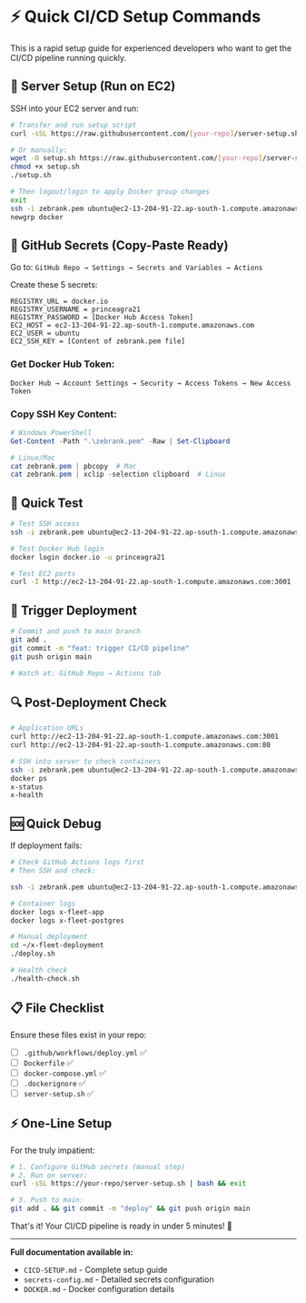 # ⚡ Quick CI/CD Setup Commands

This is a rapid setup guide for experienced developers who want to get the CI/CD pipeline running quickly.

## 🚀 Server Setup (Run on EC2)

SSH into your EC2 server and run:

```bash
# Transfer and run setup script
curl -sSL https://raw.githubusercontent.com/[your-repo]/server-setup.sh | bash

# Or manually:
wget -O setup.sh https://raw.githubusercontent.com/[your-repo]/server-setup.sh
chmod +x setup.sh
./setup.sh

# Then logout/login to apply Docker group changes
exit
ssh -i zebrank.pem ubuntu@ec2-13-204-91-22.ap-south-1.compute.amazonaws.com
newgrp docker
```

## 🔑 GitHub Secrets (Copy-Paste Ready)

Go to: `GitHub Repo → Settings → Secrets and Variables → Actions`

Create these 5 secrets:

```
REGISTRY_URL = docker.io
REGISTRY_USERNAME = princeagra21  
REGISTRY_PASSWORD = [Docker Hub Access Token]
EC2_HOST = ec2-13-204-91-22.ap-south-1.compute.amazonaws.com
EC2_USER = ubuntu
EC2_SSH_KEY = [Content of zebrank.pem file]
```

### Get Docker Hub Token:
```
Docker Hub → Account Settings → Security → Access Tokens → New Access Token
```

### Copy SSH Key Content:
```powershell
# Windows PowerShell
Get-Content -Path ".\zebrank.pem" -Raw | Set-Clipboard

# Linux/Mac  
cat zebrank.pem | pbcopy  # Mac
cat zebrank.pem | xclip -selection clipboard  # Linux
```

## 🧪 Quick Test

```bash
# Test SSH access
ssh -i zebrank.pem ubuntu@ec2-13-204-91-22.ap-south-1.compute.amazonaws.com "docker --version"

# Test Docker Hub login
docker login docker.io -u princeagra21

# Test EC2 ports
curl -I http://ec2-13-204-91-22.ap-south-1.compute.amazonaws.com:3001
```

## 🎯 Trigger Deployment

```bash
# Commit and push to main branch
git add .
git commit -m "feat: trigger CI/CD pipeline"
git push origin main

# Watch at: GitHub Repo → Actions tab
```

## 🔍 Post-Deployment Check

```bash
# Application URLs
curl http://ec2-13-204-91-22.ap-south-1.compute.amazonaws.com:3001
curl http://ec2-13-204-91-22.ap-south-1.compute.amazonaws.com:80

# SSH into server to check containers
ssh -i zebrank.pem ubuntu@ec2-13-204-91-22.ap-south-1.compute.amazonaws.com
docker ps
x-status
x-health
```

## 🆘 Quick Debug

If deployment fails:

```bash
# Check GitHub Actions logs first
# Then SSH and check:

ssh -i zebrank.pem ubuntu@ec2-13-204-91-22.ap-south-1.compute.amazonaws.com

# Container logs
docker logs x-fleet-app
docker logs x-fleet-postgres

# Manual deployment
cd ~/x-fleet-deployment
./deploy.sh

# Health check
./health-check.sh
```

## 📋 File Checklist

Ensure these files exist in your repo:
- [ ] `.github/workflows/deploy.yml` ✅
- [ ] `Dockerfile` ✅  
- [ ] `docker-compose.yml` ✅
- [ ] `.dockerignore` ✅
- [ ] `server-setup.sh` ✅

## ⚡ One-Line Setup

For the truly impatient:

```bash
# 1. Configure GitHub secrets (manual step)
# 2. Run on server:
curl -sSL https://your-repo/server-setup.sh | bash && exit

# 3. Push to main:
git add . && git commit -m "deploy" && git push origin main
```

That's it! Your CI/CD pipeline is ready in under 5 minutes! 🎉

---

**Full documentation available in:**
- `CICD-SETUP.md` - Complete setup guide  
- `secrets-config.md` - Detailed secrets configuration
- `DOCKER.md` - Docker configuration details
